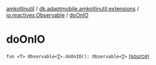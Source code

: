 [amkotlinutil](../../index.md) / [dk.adaptmobile.amkotlinutil.extensions](../index.md) / [io.reactivex.Observable](index.md) / [doOnIO](./do-on-i-o.md)

# doOnIO

`fun <T> Observable<`[`T`](do-on-i-o.md#T)`>.doOnIO(): Observable<`[`T`](do-on-i-o.md#T)`>` [(source)](https://github.com/adaptmobile-organization/amkotlinutil/tree/master/amkotlinutil/amkotlinutil/src/main/java/dk/adaptmobile/amkotlinutil/extensions/RxExtensions.kt#L19)